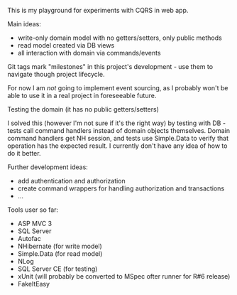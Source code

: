 This is my playground for experiments with CQRS in web app.

Main ideas:

 * write-only domain model with no getters/setters, only public methods
 * read model created via DB views
 * all interaction with domain via commands/events

Git tags mark "milestones" in this project's development - use them to navigate though project lifecycle.

For now I am _not_ going to implement event sourcing, as I probably won't be able to use it in a real project in foreseeable future.

Testing the domain (it has no public getters/setters)

I solved this (however I'm not sure if it's the right way) by testing with DB - tests call command handlers instead of domain objects themselves.
Domain command handlers get NH session, and tests use Simple.Data to verify that operation has the expected result. I currently don't have any idea of how to do it better.

Further development ideas:

 * add authentication and authorization
 * create command wrappers for handling authorization and transactions
 * ...

Tools user so far:

 * ASP MVC 3
 * SQL Server
 * Autofac
 * NHibernate (for write model)
 * Simple.Data (for read model)
 * NLog
 * SQL Server CE (for testing)
 * xUnit (will probably be converted to MSpec ofter runner for R#6 release)
 * FakeItEasy